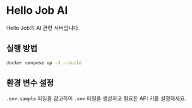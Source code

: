 # Hello Job AI 

Hello Job의 AI 관련 서버입니다.

## 실행 방법

```bash 
docker compose up -d --build
```

## 환경 변수 설정

`.env.sample` 파일을 참고하여 `.env` 파일을 생성하고 필요한 API 키를 설정하세요. 